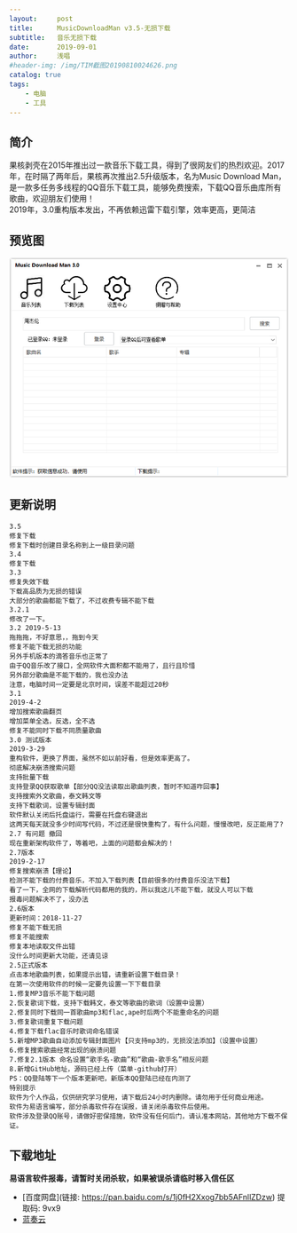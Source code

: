 ```yaml
---
layout:     post
title:      MusicDownloadMan v3.5-无损下载
subtitle:   音乐无损下载
date:       2019-09-01
author:     浅唱
#header-img: /img/TIM截图20190810024626.png
catalog: true
tags:
    - 电脑
    - 工具
---
```


## 简介
果核剥壳在2015年推出过一款音乐下载工具，得到了很网友们的热烈欢迎。2017年，在时隔了两年后，果核再次推出2.5升级版本，名为Music Download Man，是一款多任务多线程的QQ音乐下载工具，能够免费搜索，下载QQ音乐曲库所有歌曲，欢迎朋友们使用！    
2019年，3.0重构版本发出，不再依赖迅雷下载引擎，效率更高，更简洁

## 预览图
![](/img/musm3.png)


## 更新说明
	3.5
	修复下载
	修复下载时创建目录名称到上一级目录问题
	3.4
	修复下载
	3.3
	修复失效下载
	下载高品质为无损的错误
	大部分的歌曲都能下载了，不过收费专辑不能下载
	3.2.1 
	修改了一下。
	3.2 2019-5-13
	拖拖拖，不好意思，，拖到今天
	修复不能下载无损的功能
	另外手机版本的滴答音乐也正常了
	由于QQ音乐改了接口，全网软件大面积都不能用了，且行且珍惜
	另外部分歌曲是不能下载的，我也没办法
	注意，电脑时间一定要是北京时间，误差不能超过20秒
	3.1
	2019-4-2
	增加搜索歌曲翻页
	增加菜单全选，反选，全不选
	修复不能同时下载不同质量歌曲
	3.0 测试版本
	2019-3-29
	重构软件，更换了界面，虽然不如以前好看，但是效率更高了。
	彻底解决崩溃搜索问题
	支持批量下载
	支持登录QQ获取歌单【部分QQ没法读取出歌曲列表，暂时不知道咋回事】
	支持搜索外文歌曲，泰文韩文等
	支持下载歌词，设置专辑封面
	软件默认关闭后托盘运行，需要在托盘右键退出
	这两天每天就没多少时间写代码，不过还是很快重构了，有什么问题，慢慢改吧，反正能用了?
	2.7 有问题 撤回
	现在重新架构软件了，等着吧，上面的问题都会解决的！
	2.7版本
	2019-2-17
	修复搜索崩溃【理论】
	检测不能下载的付费音乐，不加入下载列表【目前很多的付费音乐没法下载】
	看了一下，全网的下载解析代码都用的我的，所以我这儿不能下载，就没人可以下载
	报毒问题解决不了，没办法
	2.6版本
	更新时间：2018-11-27
	修复不能下载无损
	修复不能搜索
	修复本地读取文件出错
	没什么时间更新大功能，还请见谅
	2.5正式版本
	点击本地歌曲列表，如果提示出错，请重新设置下载目录！
	在第一次使用软件的时候一定要先设置一下下载目录
	1.修复MP3音乐不能下载问题
	2.恢复歌词下载，支持下载韩文，泰文等歌曲的歌词（设置中设置）
	2.修复同时下载同一首歌曲mp3和flac,ape时后两个不能重命名的问题
	3.修复歌词重复下载问题
	4.修复下载flac音乐时歌词命名错误
	5.新增MP3歌曲自动添加专辑封面图片【只支持mp3的，无损没法添加】（设置中设置）
	6.修复搜索歌曲经常出现的崩溃问题
	7.修复2.1版本 命名设置“歌手名-歌曲”和“歌曲-歌手名”相反问题
	8.新增GitHub地址，源码已经上传（菜单-github打开）
	PS：QQ登陆等下一个版本更新吧，新版本QQ登陆已经在内测了
	特别提示
	软件为个人作品，仅供研究学习使用，请下载后24小时内删除。请勿用于任何商业用途。
	软件为易语言编写，部分杀毒软件存在误报，请关闭杀毒软件后使用。
	软件涉及登录QQ账号，请做好密保措施，软件没有任何后门，请认准本网站，其他地方下载不保证。

## 下载地址
**易语言软件报毒，请暂时关闭杀软，如果被误杀请临时移入信任区**      
- [百度网盘](链接: https://pan.baidu.com/s/1j0fH2Xxog7bb5AFnllZDzw) 提取码: 9vx9      
- [蓝奏云](https://wwcy.lanzouq.com/i5xgyfi)